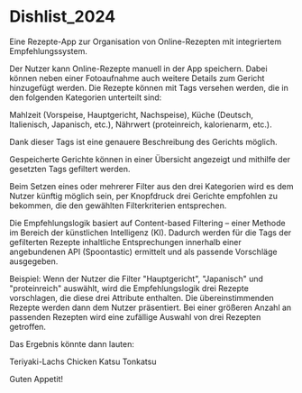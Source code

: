# Dishlist_2024
Eine Rezepte-App zur Organisation von Online-Rezepten mit integriertem Empfehlungssystem.

Der Nutzer kann Online-Rezepte manuell in der App speichern. Dabei können neben einer Fotoaufnahme auch weitere Details zum Gericht hinzugefügt werden. Die Rezepte können mit Tags versehen werden, die in den folgenden Kategorien unterteilt sind:

Mahlzeit (Vorspeise, Hauptgericht, Nachspeise),
Küche (Deutsch, Italienisch, Japanisch, etc.),
Nährwert (proteinreich, kalorienarm, etc.).

Dank dieser Tags ist eine genauere Beschreibung des Gerichts möglich.

Gespeicherte Gerichte können in einer Übersicht angezeigt und mithilfe der gesetzten Tags gefiltert werden.

Beim Setzen eines oder mehrerer Filter aus den drei Kategorien wird es dem Nutzer künftig möglich sein, per Knopfdruck drei Gerichte empfohlen zu bekommen, die den gewählten Filterkriterien entsprechen.

Die Empfehlungslogik basiert auf Content-based Filtering – einer Methode im Bereich der künstlichen Intelligenz (KI). Dadurch werden für die Tags der gefilterten Rezepte inhaltliche Entsprechungen innerhalb einer angebundenen API (Spoontastic) ermittelt und als passende Vorschläge ausgegeben.

Beispiel: Wenn der Nutzer die Filter "Hauptgericht", "Japanisch" und "proteinreich" auswählt, wird die Empfehlungslogik drei Rezepte vorschlagen, die diese drei Attribute enthalten. Die übereinstimmenden Rezepte werden dann dem Nutzer präsentiert. Bei einer größeren Anzahl an passenden Rezepten wird eine zufällige Auswahl von drei Rezepten getroffen.

Das Ergebnis könnte dann lauten:

Teriyaki-Lachs
Chicken Katsu
Tonkatsu

Guten Appetit!
